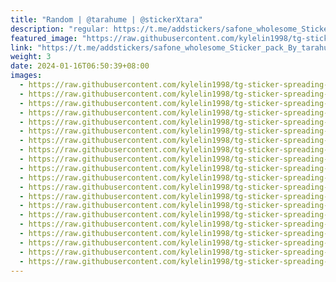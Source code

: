```yaml
---
title: "Random | @tarahume | @stickerXtara"
description: "regular: https://t.me/addstickers/safone_wholesome_Sticker_pack_By_tarahume_by_ShizukiRobot"
featured_image: "https://raw.githubusercontent.com/kylelin1998/tg-sticker-spreading-worldwide-images/main/img/d45b7137-62e1-4245-9b78-e1947cbc0342.jpg"
link: "https://t.me/addstickers/safone_wholesome_Sticker_pack_By_tarahume_by_ShizukiRobot"
weight: 3
date: 2024-01-16T06:50:39+08:00
images:
  - https://raw.githubusercontent.com/kylelin1998/tg-sticker-spreading-worldwide-images/main/img/d45b7137-62e1-4245-9b78-e1947cbc0342.jpg
  - https://raw.githubusercontent.com/kylelin1998/tg-sticker-spreading-worldwide-images/main/img/27ce1a37-7350-48b2-8b7a-affb1756c295.jpg
  - https://raw.githubusercontent.com/kylelin1998/tg-sticker-spreading-worldwide-images/main/img/d5990f2b-9aa0-466b-b695-a19deb57b0db.jpg
  - https://raw.githubusercontent.com/kylelin1998/tg-sticker-spreading-worldwide-images/main/img/337c63bb-8700-4313-9bf9-55c5abc07117.jpg
  - https://raw.githubusercontent.com/kylelin1998/tg-sticker-spreading-worldwide-images/main/img/299ff7c2-0656-42f7-a82d-d8a566d6f7b5.jpg
  - https://raw.githubusercontent.com/kylelin1998/tg-sticker-spreading-worldwide-images/main/img/c4ab04bd-7a0d-46bb-b9e6-2e5633636ea2.jpg
  - https://raw.githubusercontent.com/kylelin1998/tg-sticker-spreading-worldwide-images/main/img/f5414605-9696-43b4-8987-72e457f054eb.jpg
  - https://raw.githubusercontent.com/kylelin1998/tg-sticker-spreading-worldwide-images/main/img/ea68d223-8d9c-4066-baba-4422ee374e58.jpg
  - https://raw.githubusercontent.com/kylelin1998/tg-sticker-spreading-worldwide-images/main/img/bfb9a725-a3ac-462c-a03f-855bf86d31aa.jpg
  - https://raw.githubusercontent.com/kylelin1998/tg-sticker-spreading-worldwide-images/main/img/3615afa5-662e-4f35-af49-4a48c483307d.jpg
  - https://raw.githubusercontent.com/kylelin1998/tg-sticker-spreading-worldwide-images/main/img/342d195e-f255-4de0-be74-1d7b602f6932.jpg
  - https://raw.githubusercontent.com/kylelin1998/tg-sticker-spreading-worldwide-images/main/img/a76cd30b-5ebf-49db-9aad-1367c0f82441.jpg
  - https://raw.githubusercontent.com/kylelin1998/tg-sticker-spreading-worldwide-images/main/img/720564b1-6e4a-41d8-89f4-9be191fd178f.jpg
  - https://raw.githubusercontent.com/kylelin1998/tg-sticker-spreading-worldwide-images/main/img/6db3e1bc-e936-412e-a25a-28a640a7deb8.jpg
  - https://raw.githubusercontent.com/kylelin1998/tg-sticker-spreading-worldwide-images/main/img/30326c9e-6375-4df0-8fb8-f402a6749668.jpg
  - https://raw.githubusercontent.com/kylelin1998/tg-sticker-spreading-worldwide-images/main/img/c7e67f33-12fd-40bc-b34c-3e2aad7222c0.jpg
  - https://raw.githubusercontent.com/kylelin1998/tg-sticker-spreading-worldwide-images/main/img/84937109-4016-4d8d-ba8c-c13bc98c8efb.jpg
  - https://raw.githubusercontent.com/kylelin1998/tg-sticker-spreading-worldwide-images/main/img/bde67c4e-a2ae-4a24-9489-3eca7e40111d.jpg
  - https://raw.githubusercontent.com/kylelin1998/tg-sticker-spreading-worldwide-images/main/img/19ca991a-9571-474e-9a72-bc349ca695de.jpg
  - https://raw.githubusercontent.com/kylelin1998/tg-sticker-spreading-worldwide-images/main/img/f2359777-0f9d-43de-b030-910e4bd7e4b9.jpg
---
```

